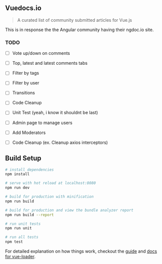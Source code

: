 Vuedocs.io
--------------

> A curated list of community submitted articles for Vue.js


This is in response the the Angular community having their ngdoc.io site.


### TODO

- [ ] Vote up/down on comments
- [ ] Top, latest and latest comments tabs
- [ ] Filter by tags
- [ ] Filter by user
- [ ] Transitions
- [ ] Code Cleanup
- [ ] Unit Test (yeah, i know it shouldnt be last)
- [ ] Admin page to manage users
- [ ] Add Moderators
- [ ] Code Cleanup (ex. Cleanup axios interceptors)



## Build Setup

``` bash
# install dependencies
npm install

# serve with hot reload at localhost:8080
npm run dev

# build for production with minification
npm run build

# build for production and view the bundle analyzer report
npm run build --report

# run unit tests
npm run unit

# run all tests
npm test
```

For detailed explanation on how things work, checkout the [guide](http://vuejs-templates.github.io/webpack/) and [docs for vue-loader](http://vuejs.github.io/vue-loader).
